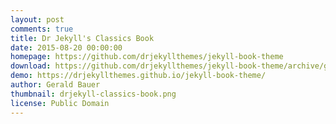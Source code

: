 ```yaml
---
layout: post
comments: true
title: Dr Jekyll's Classics Book
date: 2015-08-20 00:00:00
homepage: https://github.com/drjekyllthemes/jekyll-book-theme
download: https://github.com/drjekyllthemes/jekyll-book-theme/archive/gh-pages.zip
demo: https://drjekyllthemes.github.io/jekyll-book-theme/
author: Gerald Bauer
thumbnail: drjekyll-classics-book.png
license: Public Domain
---
```

